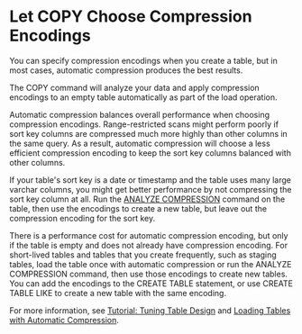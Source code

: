 # Let COPY Choose Compression Encodings<a name="c_best-practices-use-auto-compression"></a>

You can specify compression encodings when you create a table, but in most cases, automatic compression produces the best results\.

The COPY command will analyze your data and apply compression encodings to an empty table automatically as part of the load operation\. 

Automatic compression balances overall performance when choosing compression encodings\. Range\-restricted scans might perform poorly if sort key columns are compressed much more highly than other columns in the same query\. As a result, automatic compression will choose a less efficient compression encoding to keep the sort key columns balanced with other columns\.

If your table's sort key is a date or timestamp and the table uses many large varchar columns, you might get better performance by not compressing the sort key column at all\. Run the [ANALYZE COMPRESSION](r_ANALYZE_COMPRESSION.md) command on the table, then use the encodings to create a new table, but leave out the compression encoding for the sort key\.

There is a performance cost for automatic compression encoding, but only if the table is empty and does not already have compression encoding\. For short\-lived tables and tables that you create frequently, such as staging tables, load the table once with automatic compression or run the ANALYZE COMPRESSION command, then use those encodings to create new tables\. You can add the encodings to the CREATE TABLE statement, or use CREATE TABLE LIKE to create a new table with the same encoding\. 

For more information, see [Tutorial: Tuning Table Design](tutorial-tuning-tables.md) and [Loading Tables with Automatic Compression](c_Loading_tables_auto_compress.md)\.